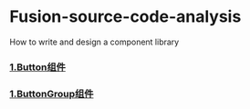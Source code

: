 # Fusion-source-code-analysis
How to write and design a component library


### [1.Button组件](./01-Button.md)
### [1.ButtonGroup组件](./01-ButtonGroup.md)


